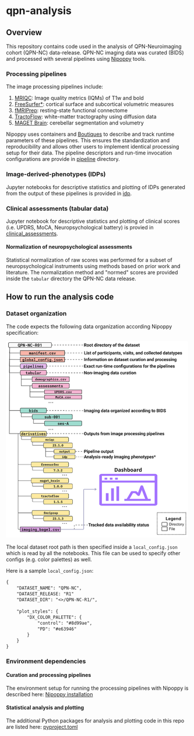 # qpn-analysis

## Overview
This repository contains code used in the analysis of QPN-Neuroimaging cohort (QPN-NC) data-release. QPN-NC imaging data was curated (BIDS) and processed with several pipelines using [Nipoppy](https://nipoppy.readthedocs.io/) tools.

### Processing pipelines
The image processing pipelines include:
1. [MRIQC](https://mriqc.readthedocs.io/): Image quality metrics (IQMs) of T1w and bold
2. [FreeSurfer*](https://surfer.nmr.mgh.harvard.edu/): cortical surface and subcortical volumetric measures
3. [fMRIPrep](https://fmriprep.org/): resting-state functional connectome
4. [TractoFlow](https://github.com/scilus/tractoflow): white-matter tractography using diffusion data
5. [MAGET Brain](https://github.com/CobraLab/MAGeTbrain): cerebellar segmentation and volumetry

Nipoppy uses containers and [Boutiques](https://boutiques.github.io/) to describe and track runtime parameters of these pipelines. This ensures the standardization and reproducibility and allows other users to implement identical processing setup for their data. The pipeline descriptors and run-time invocation configurations are provide in [pipeline](pipeline) directory.

### Image-derived-phenotypes (IDPs)
Jupyter notebooks for descriptive statistics and plotting of IDPs generated from the output of these pipelines is provided in [idp](idp).

### Clinical assessments (tabular data)
Jupyter notebook for descriptive statistics and plotting of clinical scores (i.e. UPDRS, MoCA, Neuropsychological battery) is provied in [clinical_assessments](clinical_assessment).

#### Normalization of neuropsychological assessments
Statistical normalization of raw scores was performed for a subset of neuropsychological instruments using methods based on prior work and literature. The normalization method and "normed" scores are provided inside the `tabular` directory the QPN-NC data release.

## How to run the analysis code

### Dataset organization
The code expects the following data organization according Nipoppy specification:

<img src="QPN-NC_nipoppy_dataset.jpg" width="500" >

The local dataset root path is then specified inside a `local_config.json` which is read by all the notebooks. This file can be used to specify other configs (e.g. color palettes) as well.

Here is a sample `local_config.json`:

```
{
    "DATASET_NAME": "QPN-NC",
    "DATASET_RELEASE: "R1"
    "DATASET_DIR": "<>/QPN-NC-R1/",

    "plot_styles": {
        "DX_COLOR_PALETTE": {
            "control": "#8d99ae",
            "PD": "#e63946"
        }
    }
}
```

### Environment dependencies

#### Curation and processing pipelines
The environment setup for running the processing pipelines with Nipoppy is described here: [Nipoppy installation](https://nipoppy.readthedocs.io/en/latest/installation.html)

#### Statistical analysis and plotting
The additional Python packages for analysis and plotting code in this repo are listed here: [pyproject.toml](pyproject.toml)
